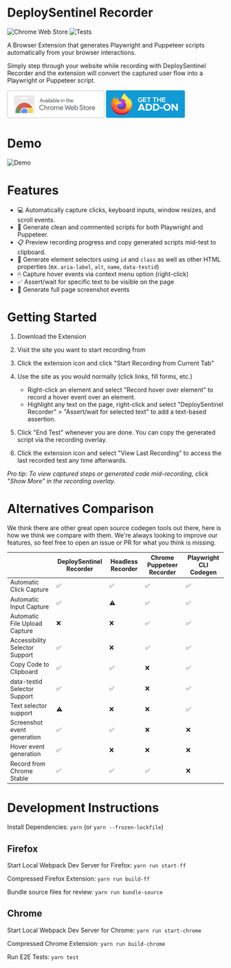 # DeploySentinel Recorder

![Chrome Web Store](https://img.shields.io/chrome-web-store/rating/geggbdbnidkhbnbjoganapfhkpgkndfo?color=8F57F3&label=Chrome%20Rating)
![Tests](https://github.com/DeploySentinel/Recorder/actions/workflows/main.yml/badge.svg)

A Browser Extension that generates Playwright and Puppeteer scripts
automatically from your browser interactions.

Simply step through your website while recording with DeploySentinel Recorder
and the extension will convert the captured user flow into a Playwright or
Puppeteer script.

[![Chrome Store Icon](assets/ChromeStoreIcon.png)](https://chrome.google.com/webstore/detail/deploysentinel-recorder/geggbdbnidkhbnbjoganapfhkpgkndfo)
[![Firefox Addon Icon](assets/FirefoxAddonIcon.png)](https://addons.mozilla.org/en-US/firefox/addon/deploysentinel-recorder/)

# Demo

![Demo](assets/demo.gif)

# Features

- 💻 Automatically capture clicks, keyboard inputs, window resizes, and scroll
  events.
- 🤖 Generate clean and commented scripts for both Playwright and Puppeteer.
- 📋 Preview recording progress and copy generated scripts mid-test to
  clipboard.
- 📛 Generate element selectors using `id` and `class` as well as other HTML
  properties (ex. `aria-label`, `alt`, `name`, `data-testid`)
- 🖱 Capture hover events via context menu option (right-click)
- ✅ Assert/wait for specific text to be visible on the page
- 📸 Generate full page screenshot events

# Getting Started

1. Download the Extension
2. Visit the site you want to start recording from
3. Click the extension icon and click "Start Recording from Current Tab"
4. Use the site as you would normally (click links, fill forms, etc.)

   - Right-click an element and select "Record hover over element" to record a
     hover event over an element.
   - Highlight any text on the page, right-click and select "DeploySentinel
     Recorder" > "Assert/wait for selected text" to add a text-based assertion.

5. Click "End Test" whenever you are done. You can copy the generated script via
   the recording overlay.
6. Click the extension icon and select "View Last Recording" to access the last
   recorded test any time afterwards.

_Pro tip: To view captured steps or generated code mid-recording, click "Show
More" in the recording overlay._

# Alternatives Comparison

We think there are other great open source codegen tools out there, here is how
we think we compare with them. We're always looking to improve our features, so
feel free to open an issue or PR for what you think is missing.

|                                | DeploySentinel Recorder | Headless Recorder | Chrome Puppeteer Recorder | Playwright CLI Codegen |
| ------------------------------ | ----------------------- | ----------------- | ------------------------- | ---------------------- |
| Automatic Click Capture        | ✅                      | ✅                | ✅                        | ✅                     |
| Automatic Input Capture        | ✅                      | ⚠                 | ✅                        | ✅                     |
| Automatic File Upload Capture  | ❌                      | ❌                | ✅                        | ✅                     |
| Accessibility Selector Support | ✅                      | ❌                | ✅                        | ✅                     |
| Copy Code to Clipboard         | ✅                      | ✅                | ❌                        | ✅                     |
| data-testid Selector Support   | ✅                      | ✅                | ❌                        | ✅                     |
| Text selector support          | ⚠                       | ❌                | ❌                        | ✅                     |
| Screenshot event generation    | ✅                      | ✅                | ❌                        | ❌                     |
| Hover event generation         | ✅                      | ❌                | ❌                        | ❌                     |
| Record from Chrome Stable      | ✅                      | ✅                | ✅                        | ❌                     |

# Development Instructions

Install Dependencies: `yarn` (or `yarn --frozen-lockfile`)

## Firefox

Start Local Webpack Dev Server for Firefox: `yarn run start-ff`

Compressed Firefox Extension: `yarn run build-ff`

Bundle source files for review: `yarn run bundle-source`

## Chrome

Start Local Webpack Dev Server for Chrome: `yarn run start-chrome`

Compressed Chrome Extension: `yarn run build-chrome`

Run E2E Tests: `yarn test`
